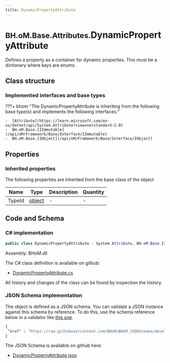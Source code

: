 ```yaml
---
title: DynamicPropertyAttribute
---
```


# <small>BH.oM.Base.Attributes.</small>**DynamicPropertyAttribute**

Defines a property as a container for dynamic properties. This must be a dictionary where keys are enums.

## Class structure

### Implemented interfaces and base types

???+ bhom "The DynamicPropertyAttribute is inheriting from the following base type(s) and implements the following interfaces:"

    -  [Attribute](https://learn.microsoft.com/en-us/dotnet/api/System.Attribute?view=netstandard-2.0)
    -  BH.oM.Base.[IImmutable](/api/oM/Framework/Base/Interface/IImmutable)
    -  BH.oM.Base.[IObject](/api/oM/Framework/Base/Interface/IObject)


## Properties

### Inherited properties
The following properties are inherited from the base class of the object

| Name             | Type             | Description      | Quantity         |
|------------------|------------------|------------------|------------------|
| TypeId | [object](https://learn.microsoft.com/en-us/dotnet/api/System.Object?view=netstandard-2.0) | - | - |


## Code and Schema

### C# implementation

``` C# title="C#"
public class DynamicPropertyAttribute : System.Attribute, BH.oM.Base.IImmutable, BH.oM.Base.IObject
```

Assembly: BHoM.dll

The C# class definition is available on github:

- [DynamicPropertyAttribute.cs](https://github.com/BHoM/BHoM/blob/develop/BHoM/Attributes\DynamicPropertyAttribute.cs)

All history and changes of the class can be found by inspection the history.
### JSON Schema implementation

The object is defined as a JSON schema. You can validate a JSON instance against this schema by reference. To do this, use the schema reference below in a validator like [this one](https://www.jsonschemavalidator.net/).

``` json title="JSON Schema"
{
 "$ref" : "https://raw.githubusercontent.com/BHoM/BHoM_JSONSchema/develop/BHoM/Attributes/DynamicPropertyAttribute.json"
}
```

The JSON Schema is available on github here:

- [DynamicPropertyAttribute.json](https://github.com/BHoM/BHoM_JSONSchema/blob/develop/BHoM/Attributes/DynamicPropertyAttribute.json)
